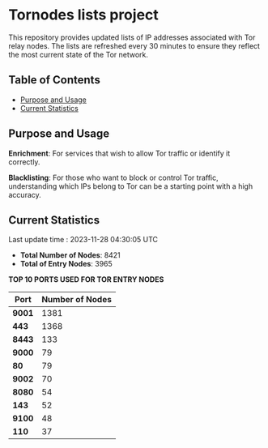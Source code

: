 # Tornodes lists project

This repository provides updated lists of IP addresses associated with Tor relay nodes. The lists are refreshed every 30 minutes to ensure they reflect the most current state of the Tor network.

## Table of Contents

- [Purpose and Usage](#purpose-and-usage)
- [Current Statistics](#current-statistics)


## Purpose and Usage

**Enrichment**: For services that wish to allow Tor traffic or identify it correctly.

**Blacklisting**: For those who want to block or control Tor traffic, understanding which IPs belong to Tor can be a starting point with a high accuracy.

## Current Statistics

Last update time : 2023-11-28 04:30:05 UTC

- **Total Number of Nodes**: 8421
- **Total of Entry Nodes**: 3965

**TOP 10 PORTS USED FOR TOR ENTRY NODES**

| **Port** | **Number of Nodes** |
|------|-----------------|
| **9001**   | 1381  |
| **443**   | 1368  |
| **8443**   | 133  |
| **9000**   | 79  |
| **80**   | 79  |
| **9002**   | 70  |
| **8080**   | 54  |
| **143**   | 52  |
| **9100**   | 48  |
| **110**   | 37  |

